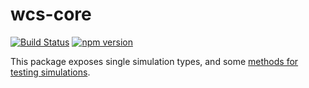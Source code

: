 # wcs-core

[![Build Status](https://github.com/wixplosives/wcs-core/workflows/tests/badge.svg)](https://github.com/wixplosives/wcs-core/actions)
[![npm version](https://img.shields.io/npm/v/wcs-core.svg)](https://www.npmjs.com/package/wcs-core)

This package exposes single simulation types, and some [methods for testing simulations](./TEST_HELPERS.md).
